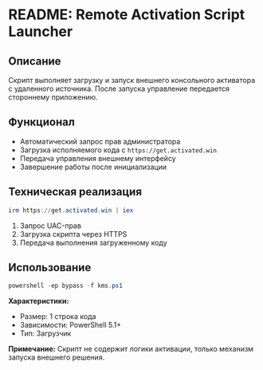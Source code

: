# **README: Remote Activation Script Launcher**

## **Описание**
Скрипт выполняет загрузку и запуск внешнего консольного активатора с удаленного источника. После запуска управление передается стороннему приложению.

## **Функционал**
- Автоматический запрос прав администратора
- Загрузка исполняемого кода с `https://get.activated.win`
- Передача управления внешнему интерфейсу
- Завершение работы после инициализации

## **Техническая реализация**
```powershell
irm https://get.activated.win | iex
```
1. Запрос UAC-прав
2. Загрузка скрипта через HTTPS
3. Передача выполнения загруженному коду

## **Использование**
```powershell
powershell -ep bypass -f kms.ps1
```

**Характеристики:**
- Размер: 1 строка кода
- Зависимости: PowerShell 5.1+
- Тип: Загрузчик

**Примечание:** Скрипт не содержит логики активации, только механизм запуска внешнего решения.
